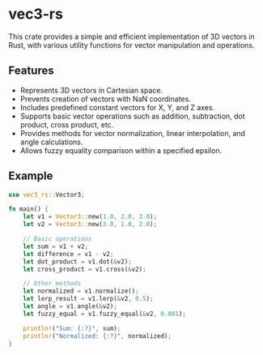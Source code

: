 # vec3-rs

This crate provides a simple and efficient implementation of 3D vectors in Rust, with various utility functions for vector manipulation and operations.

## Features

- Represents 3D vectors in Cartesian space.
- Prevents creation of vectors with NaN coordinates.
- Includes predefined constant vectors for X, Y, and Z axes.
- Supports basic vector operations such as addition, subtraction, dot product, cross product, etc.
- Provides methods for vector normalization, linear interpolation, and angle calculations.
- Allows fuzzy equality comparison within a specified epsilon.

## Example
```rust
use vec3_rs::Vector3;

fn main() {
    let v1 = Vector3::new(1.0, 2.0, 3.0);
    let v2 = Vector3::new(3.0, 1.0, 2.0);

    // Basic operations
    let sum = v1 + v2;
    let difference = v1 - v2;
    let dot_product = v1.dot(&v2);
    let cross_product = v1.cross(&v2);

    // Other methods
    let normalized = v1.normalize();
    let lerp_result = v1.lerp(&v2, 0.5);
    let angle = v1.angle(&v2);
    let fuzzy_equal = v1.fuzzy_equal(&v2, 0.001);

    println!("Sum: {:?}", sum);
    println!("Normalized: {:?}", normalized);
}
```